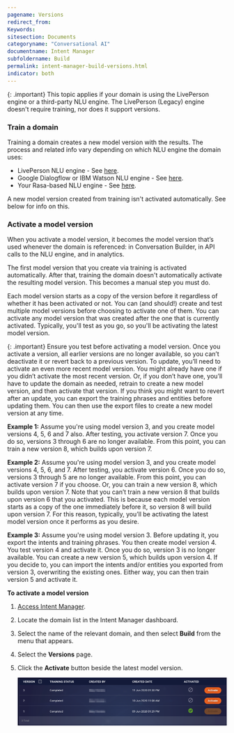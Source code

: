 ```yaml
---
pagename: Versions
redirect_from:
Keywords:
sitesection: Documents
categoryname: "Conversational AI"
documentname: Intent Manager
subfoldername: Build
permalink: intent-manager-build-versions.html
indicator: both
---
```


{: .important}
This topic applies if your domain is using the LivePerson engine or a third-party NLU engine. The LivePerson (Legacy) engine doesn't require training, nor does it support versions.

### Train a domain

Training a domain creates a new model version with the results. The process and related info vary depending on which NLU engine the domain uses:

* LivePerson NLU engine - See [here](intent-manager-natural-language-understanding-liveperson-nlu-engine.html#train-a-liveperson-domain).
* Google Dialogflow or IBM Watson NLU engine - See [here](intent-manager-natural-language-understanding-google-dialogflow-and-ibm-watson-nlu-engines.html#train-a-domain).
* Your Rasa-based NLU engine - See [here](intent-manager-natural-language-understanding-brand-s-rasa-based-nlu-engine.html#train-a-domain).

A new model version created from training isn't activated automatically. See below for info on this.

### Activate a model version

When you activate a model version, it becomes the model version that’s used whenever the domain is referenced: in Conversation Builder, in API calls to the NLU engine, and in analytics.

The first model version that you create via training is activated automatically. After that, training the domain doesn't automatically activate the resulting model version. This becomes a manual step you must do.

Each model version starts as a copy of the version before it regardless of whether it has been activated or not. You can (and should!) create and test multiple model versions before choosing to activate one of them. You can activate any model version that was created after the one that is currently activated. Typically, you'll test as you go, so you'll be activating the latest model version.

{: .important}
Ensure you test before activating a model version. Once you activate a version, all earlier versions are no longer available, so you can’t deactivate it or revert back to a previous version. To update, you’ll need to activate an even more recent model version. You might already have one if you didn’t activate the most recent version. Or, if you don’t have one, you’ll have to update the domain as needed, retrain to create a new model version, and then activate that version. If you think you might want to revert after an update, you can export the training phrases and entities before updating them. You can then use the export files to create a new model version at any time.

**Example 1:** Assume you're using model version 3, and you create model versions 4, 5, 6 and 7 also. After testing, you activate version 7. Once you do so, versions 3 through 6 are no longer available. From this point, you can train a new version 8, which builds upon version 7.

**Example 2:** Assume you're using model version 3, and you create model versions 4, 5, 6, and 7. After testing, you activate version 6. Once you do so, versions 3 through 5 are no longer available. From this point, you can activate version 7 if you choose. Or, you can train a new version 8, which builds upon version 7. Note that you can’t train a new version 8 that builds upon version 6 that you activated. This is because each model version starts as a copy of the one immediately before it, so version 8 will build upon version 7. For this reason, typically, you’ll be activating the latest model version once it performs as you desire.

**Example 3:** Assume you're using model version 3. Before updating it, you export the intents and training phrases. You then create model version 4. You test version 4 and activate it. Once you do so, version 3 is no longer available. You can create a new version 5, which builds upon version 4. If you decide to, you can import the intents and/or entities you exported from version 3, overwriting the existing ones. Either way, you can then train version 5 and activate it.

**To activate a model version**

1. [Access Intent Manager](intent-manager-overview.html#access-intent-manager).
2. Locate the domain list in the Intent Manager dashboard.
3. Select the name of the relevant domain, and then select **Build** from the menu that appears.
4. Select the **Versions** page.
4. Click the **Activate** button beside the latest model version.

    <img class="fancyimage" style="width:900px" src="img/ConvoBuilder/ib_activate.png">   